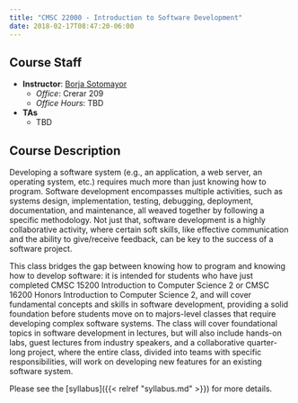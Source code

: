 ```yaml
---
title: "CMSC 22000 - Introduction to Software Development"
date: 2018-02-17T08:47:20-06:00
---
```


Course Staff
------------

 * **Instructor**: [Borja Sotomayor](http://people.cs.uchicago.edu/~borja/)
   * *Office*: Crerar 209
   * *Office Hours*: TBD
 * **TAs**
   * TBD

Course Description
------------------

Developing a software system (e.g., an application, a web server, an operating system, etc.) requires much more than just knowing how to program. Software development encompasses multiple activities, such as systems design, implementation, testing, debugging, deployment, documentation, and maintenance, all weaved together by following a specific methodology. Not just that, software development is a highly collaborative activity, where certain soft skills, like effective communication and the ability to give/receive feedback, can be key to the success of a software project.

This class bridges the gap between knowing how to program and knowing how to develop software: it is intended for students who have just completed CMSC 15200 Introduction to Computer Science 2 or CMSC 16200 Honors Introduction to Computer Science 2, and will cover fundamental concepts and skills in software development, providing a solid foundation before students move on to majors-level classes that require developing complex software systems. The class will cover foundational topics in software development in lectures, but will also include hands-on labs, guest lectures from industry speakers, and a collaborative quarter-long project, where the entire class, divided into teams with specific responsibilities, will work on developing new features for an existing software system.

Please see the [syllabus]({{< relref "syllabus.md" >}}) for more details.

